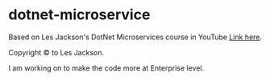 # dotnet-microservice

Based on Les Jackson's DotNet Microservices course in YouTube [Link here](https://www.youtube.com/watch?v=DgVjEo3OGBI). 

Copyright &copy; to Les Jackson.

I am working on to make the code more at Enterprise level.
